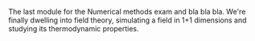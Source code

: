The last module for the Numerical methods exam and bla bla bla.
We're finally dwelling into field theory, simulating a field in 1+1 dimensions and studying its thermodynamic properties.
